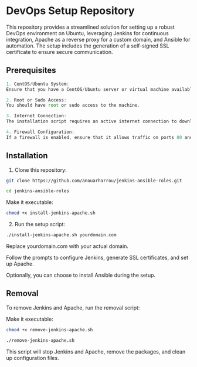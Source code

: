 # DevOps Setup Repository


This repository provides a streamlined solution for setting up a robust DevOps environment on Ubuntu, leveraging Jenkins for continuous integration, Apache as a reverse proxy for a custom domain, and Ansible for automation. The setup includes the generation of a self-signed SSL certificate to ensure secure communication.

## Prerequisites

```typescript
1. CentOS/Ubuntu System:
Ensure that you have a CentOS/Ubuntu server or virtual machine available.

2. Root or Sudo Access:
You should have root or sudo access to the machine.

3. Internet Connection:
The installation script requires an active internet connection to download and install packages.

4. Firewall Configuration:
If a firewall is enabled, ensure that it allows traffic on ports 80 and 443 for Apache and any other required ports for Jenkins.
```

## Installation

1. Clone this repository:

```bash
git clone https://github.com/anouarharrou/jenkins-ansible-roles.git

cd jenkins-ansible-roles
```
Make it executable:

```bash
chmod +x install-jenkins-apache.sh
```

2. Run the setup script:

```bash
./install-jenkins-apache.sh yourdomain.com
```
    
Replace yourdomain.com with your actual domain.

Follow the prompts to configure Jenkins, generate SSL certificates, and set up Apache.

Optionally, you can choose to install Ansible during the setup.

## Removal

To remove Jenkins and Apache, run the removal script:

Make it executable:

```bash
chmod +x remove-jenkins-apache.sh
```

```bash
./remove-jenkins-apache.sh
```

This script will stop Jenkins and Apache, remove the packages, and clean up configuration files.

